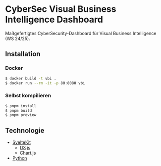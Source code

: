# CyberSec Visual Business Intelligence Dashboard

Maßgefertigtes CyberSecurity-Dashboard für Visual Business Intelligence (WS 24/25).

## Installation

### Docker

```bash
$ docker build -t vbi .
$ docker run --rm -it -p 80:8080 vbi
```

### Selbst kompilieren

```bash
$ pnpm install
$ pnpm build
$ pnpm preview
```

## Technologie

- [SvelteKit](https://svelte.dev)
  - [D3.js](https://d3js.org)
  - [Chart.js](https://chartjs.org)
- [Python](https://python.org)
